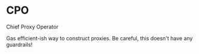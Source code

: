# CPO

Chief Proxy Operator

Gas efficient-ish way to construct proxies. Be careful, this doesn't have any guardrails!